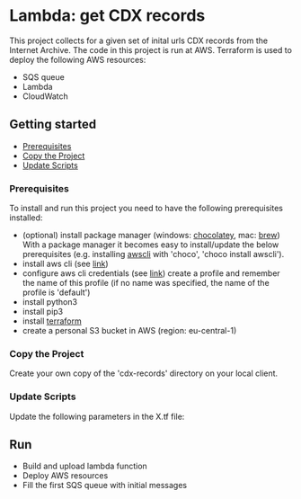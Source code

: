 # Lambda: get CDX records

This project collects for a given set of inital urls CDX records from the Internet Archive.
The code in this project is run at AWS.
Terraform is used to deploy the following AWS resources:
- SQS queue 
- Lambda
- CloudWatch


## Getting started

  - [Prerequisites](#prerequisites)
  - [Copy the Project](#copy-the-project)
  - [Update Scripts](#update-scripts)


### Prerequisites

To install and run this project you need to have the following prerequisites installed:
- (optional) install package manager (windows: [chocolatey](https://chocolatey.org/install), mac: [brew](https://brew.sh))
    With a package manager it becomes easy to install/update the below prerequisites (e.g. installing [awscli](https://chocolatey.org/packages/awscli) with 'choco', 'choco install awscli').
- install aws cli (see [link](https://docs.aws.amazon.com/cli/latest/userguide/install-cliv2.html))
- configure aws cli credentials (see [link](https://docs.aws.amazon.com/cli/latest/userguide/cli-chap-configure.html))
    create a profile and remember the name of this profile (if no name was specified, the name of the profile is 'default')
- install python3 
- install pip3
- install [terraform](https://www.terraform.io/downloads.html)
- create a personal S3 bucket in AWS (region: eu-central-1)

### Copy the Project

Create your own copy of the 'cdx-records' directory on your local client.

### Update Scripts

Update the following parameters in the X.tf file:


## Run
- Build and upload lambda function
- Deploy AWS resources
- Fill the first SQS queue with initial messages



